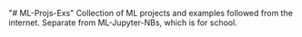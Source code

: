 "# ML-Projs-Exs" 
Collection of ML projects and examples followed from the internet. Separate from ML-Jupyter-NBs, which is for school.
